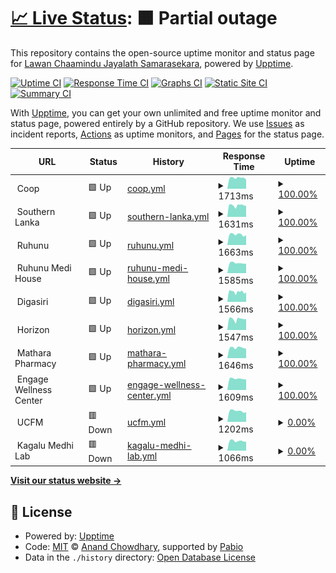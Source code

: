 # [📈 Live Status](https://DARKDRAGON-LK.github.io/ServerMonitor): <!--live status--> **🟧 Partial outage**

This repository contains the open-source uptime monitor and status page for [Lawan Chaamindu Jayalath Samarasekara](lawanchaamindu.live), powered by [Upptime](https://github.com/upptime/upptime).

[![Uptime CI](https://github.com/DARKDRAGON-LK/ServerMonitor/workflows/Uptime%20CI/badge.svg)](https://github.com/DARKDRAGON-LK/ServerMonitor/actions?query=workflow%3A%22Uptime+CI%22)
[![Response Time CI](https://github.com/DARKDRAGON-LK/ServerMonitor/workflows/Response%20Time%20CI/badge.svg)](https://github.com/DARKDRAGON-LK/ServerMonitor/actions?query=workflow%3A%22Response+Time+CI%22)
[![Graphs CI](https://github.com/DARKDRAGON-LK/ServerMonitor/workflows/Graphs%20CI/badge.svg)](https://github.com/DARKDRAGON-LK/ServerMonitor/actions?query=workflow%3A%22Graphs+CI%22)
[![Static Site CI](https://github.com/DARKDRAGON-LK/ServerMonitor/workflows/Static%20Site%20CI/badge.svg)](https://github.com/DARKDRAGON-LK/ServerMonitor/actions?query=workflow%3A%22Static+Site+CI%22)
[![Summary CI](https://github.com/DARKDRAGON-LK/ServerMonitor/workflows/Summary%20CI/badge.svg)](https://github.com/DARKDRAGON-LK/ServerMonitor/actions?query=workflow%3A%22Summary+CI%22)

With [Upptime](https://upptime.js.org), you can get your own unlimited and free uptime monitor and status page, powered entirely by a GitHub repository. We use [Issues](https://github.com/DARKDRAGON-LK/ServerMonitor/issues) as incident reports, [Actions](https://github.com/DARKDRAGON-LK/ServerMonitor/actions) as uptime monitors, and [Pages](https://DARKDRAGON-LK.github.io/ServerMonitor) for the status page.

<!--start: status pages-->
<!-- This summary is generated by Upptime (https://github.com/upptime/upptime) -->
<!-- Do not edit this manually, your changes will be overwritten -->
<!-- prettier-ignore -->
| URL | Status | History | Response Time | Uptime |
| --- | ------ | ------- | ------------- | ------ |
| <img alt="" src="https://icons.duckduckgo.com/ip3/null.ico" height="13"> Coop | 🟩 Up | [coop.yml](https://github.com/DARKDRAGON-LK/ServerMonitor/commits/HEAD/history/coop.yml) | <details><summary><img alt="Response time graph" src="./graphs/coop/response-time-week.png" height="20"> 1713ms</summary><br><a href="https://DARKDRAGON-LK.github.io/ServerMonitor/history/coop"><img alt="Response time 1535" src="https://img.shields.io/endpoint?url=https%3A%2F%2Fraw.githubusercontent.com%2FDARKDRAGON-LK%2FServerMonitor%2FHEAD%2Fapi%2Fcoop%2Fresponse-time.json"></a><br><a href="https://DARKDRAGON-LK.github.io/ServerMonitor/history/coop"><img alt="24-hour response time 1476" src="https://img.shields.io/endpoint?url=https%3A%2F%2Fraw.githubusercontent.com%2FDARKDRAGON-LK%2FServerMonitor%2FHEAD%2Fapi%2Fcoop%2Fresponse-time-day.json"></a><br><a href="https://DARKDRAGON-LK.github.io/ServerMonitor/history/coop"><img alt="7-day response time 1713" src="https://img.shields.io/endpoint?url=https%3A%2F%2Fraw.githubusercontent.com%2FDARKDRAGON-LK%2FServerMonitor%2FHEAD%2Fapi%2Fcoop%2Fresponse-time-week.json"></a><br><a href="https://DARKDRAGON-LK.github.io/ServerMonitor/history/coop"><img alt="30-day response time 1710" src="https://img.shields.io/endpoint?url=https%3A%2F%2Fraw.githubusercontent.com%2FDARKDRAGON-LK%2FServerMonitor%2FHEAD%2Fapi%2Fcoop%2Fresponse-time-month.json"></a><br><a href="https://DARKDRAGON-LK.github.io/ServerMonitor/history/coop"><img alt="1-year response time 1535" src="https://img.shields.io/endpoint?url=https%3A%2F%2Fraw.githubusercontent.com%2FDARKDRAGON-LK%2FServerMonitor%2FHEAD%2Fapi%2Fcoop%2Fresponse-time-year.json"></a></details> | <details><summary><a href="https://DARKDRAGON-LK.github.io/ServerMonitor/history/coop">100.00%</a></summary><a href="https://DARKDRAGON-LK.github.io/ServerMonitor/history/coop"><img alt="All-time uptime 99.81%" src="https://img.shields.io/endpoint?url=https%3A%2F%2Fraw.githubusercontent.com%2FDARKDRAGON-LK%2FServerMonitor%2FHEAD%2Fapi%2Fcoop%2Fuptime.json"></a><br><a href="https://DARKDRAGON-LK.github.io/ServerMonitor/history/coop"><img alt="24-hour uptime 100.00%" src="https://img.shields.io/endpoint?url=https%3A%2F%2Fraw.githubusercontent.com%2FDARKDRAGON-LK%2FServerMonitor%2FHEAD%2Fapi%2Fcoop%2Fuptime-day.json"></a><br><a href="https://DARKDRAGON-LK.github.io/ServerMonitor/history/coop"><img alt="7-day uptime 100.00%" src="https://img.shields.io/endpoint?url=https%3A%2F%2Fraw.githubusercontent.com%2FDARKDRAGON-LK%2FServerMonitor%2FHEAD%2Fapi%2Fcoop%2Fuptime-week.json"></a><br><a href="https://DARKDRAGON-LK.github.io/ServerMonitor/history/coop"><img alt="30-day uptime 99.65%" src="https://img.shields.io/endpoint?url=https%3A%2F%2Fraw.githubusercontent.com%2FDARKDRAGON-LK%2FServerMonitor%2FHEAD%2Fapi%2Fcoop%2Fuptime-month.json"></a><br><a href="https://DARKDRAGON-LK.github.io/ServerMonitor/history/coop"><img alt="1-year uptime 99.81%" src="https://img.shields.io/endpoint?url=https%3A%2F%2Fraw.githubusercontent.com%2FDARKDRAGON-LK%2FServerMonitor%2FHEAD%2Fapi%2Fcoop%2Fuptime-year.json"></a></details>
| <img alt="" src="https://icons.duckduckgo.com/ip3/null.ico" height="13"> Southern Lanka | 🟩 Up | [southern-lanka.yml](https://github.com/DARKDRAGON-LK/ServerMonitor/commits/HEAD/history/southern-lanka.yml) | <details><summary><img alt="Response time graph" src="./graphs/southern-lanka/response-time-week.png" height="20"> 1631ms</summary><br><a href="https://DARKDRAGON-LK.github.io/ServerMonitor/history/southern-lanka"><img alt="Response time 1577" src="https://img.shields.io/endpoint?url=https%3A%2F%2Fraw.githubusercontent.com%2FDARKDRAGON-LK%2FServerMonitor%2FHEAD%2Fapi%2Fsouthern-lanka%2Fresponse-time.json"></a><br><a href="https://DARKDRAGON-LK.github.io/ServerMonitor/history/southern-lanka"><img alt="24-hour response time 1559" src="https://img.shields.io/endpoint?url=https%3A%2F%2Fraw.githubusercontent.com%2FDARKDRAGON-LK%2FServerMonitor%2FHEAD%2Fapi%2Fsouthern-lanka%2Fresponse-time-day.json"></a><br><a href="https://DARKDRAGON-LK.github.io/ServerMonitor/history/southern-lanka"><img alt="7-day response time 1631" src="https://img.shields.io/endpoint?url=https%3A%2F%2Fraw.githubusercontent.com%2FDARKDRAGON-LK%2FServerMonitor%2FHEAD%2Fapi%2Fsouthern-lanka%2Fresponse-time-week.json"></a><br><a href="https://DARKDRAGON-LK.github.io/ServerMonitor/history/southern-lanka"><img alt="30-day response time 1755" src="https://img.shields.io/endpoint?url=https%3A%2F%2Fraw.githubusercontent.com%2FDARKDRAGON-LK%2FServerMonitor%2FHEAD%2Fapi%2Fsouthern-lanka%2Fresponse-time-month.json"></a><br><a href="https://DARKDRAGON-LK.github.io/ServerMonitor/history/southern-lanka"><img alt="1-year response time 1577" src="https://img.shields.io/endpoint?url=https%3A%2F%2Fraw.githubusercontent.com%2FDARKDRAGON-LK%2FServerMonitor%2FHEAD%2Fapi%2Fsouthern-lanka%2Fresponse-time-year.json"></a></details> | <details><summary><a href="https://DARKDRAGON-LK.github.io/ServerMonitor/history/southern-lanka">100.00%</a></summary><a href="https://DARKDRAGON-LK.github.io/ServerMonitor/history/southern-lanka"><img alt="All-time uptime 99.79%" src="https://img.shields.io/endpoint?url=https%3A%2F%2Fraw.githubusercontent.com%2FDARKDRAGON-LK%2FServerMonitor%2FHEAD%2Fapi%2Fsouthern-lanka%2Fuptime.json"></a><br><a href="https://DARKDRAGON-LK.github.io/ServerMonitor/history/southern-lanka"><img alt="24-hour uptime 100.00%" src="https://img.shields.io/endpoint?url=https%3A%2F%2Fraw.githubusercontent.com%2FDARKDRAGON-LK%2FServerMonitor%2FHEAD%2Fapi%2Fsouthern-lanka%2Fuptime-day.json"></a><br><a href="https://DARKDRAGON-LK.github.io/ServerMonitor/history/southern-lanka"><img alt="7-day uptime 100.00%" src="https://img.shields.io/endpoint?url=https%3A%2F%2Fraw.githubusercontent.com%2FDARKDRAGON-LK%2FServerMonitor%2FHEAD%2Fapi%2Fsouthern-lanka%2Fuptime-week.json"></a><br><a href="https://DARKDRAGON-LK.github.io/ServerMonitor/history/southern-lanka"><img alt="30-day uptime 99.83%" src="https://img.shields.io/endpoint?url=https%3A%2F%2Fraw.githubusercontent.com%2FDARKDRAGON-LK%2FServerMonitor%2FHEAD%2Fapi%2Fsouthern-lanka%2Fuptime-month.json"></a><br><a href="https://DARKDRAGON-LK.github.io/ServerMonitor/history/southern-lanka"><img alt="1-year uptime 99.79%" src="https://img.shields.io/endpoint?url=https%3A%2F%2Fraw.githubusercontent.com%2FDARKDRAGON-LK%2FServerMonitor%2FHEAD%2Fapi%2Fsouthern-lanka%2Fuptime-year.json"></a></details>
| <img alt="" src="https://icons.duckduckgo.com/ip3/null.ico" height="13"> Ruhunu | 🟩 Up | [ruhunu.yml](https://github.com/DARKDRAGON-LK/ServerMonitor/commits/HEAD/history/ruhunu.yml) | <details><summary><img alt="Response time graph" src="./graphs/ruhunu/response-time-week.png" height="20"> 1663ms</summary><br><a href="https://DARKDRAGON-LK.github.io/ServerMonitor/history/ruhunu"><img alt="Response time 1693" src="https://img.shields.io/endpoint?url=https%3A%2F%2Fraw.githubusercontent.com%2FDARKDRAGON-LK%2FServerMonitor%2FHEAD%2Fapi%2Fruhunu%2Fresponse-time.json"></a><br><a href="https://DARKDRAGON-LK.github.io/ServerMonitor/history/ruhunu"><img alt="24-hour response time 1555" src="https://img.shields.io/endpoint?url=https%3A%2F%2Fraw.githubusercontent.com%2FDARKDRAGON-LK%2FServerMonitor%2FHEAD%2Fapi%2Fruhunu%2Fresponse-time-day.json"></a><br><a href="https://DARKDRAGON-LK.github.io/ServerMonitor/history/ruhunu"><img alt="7-day response time 1663" src="https://img.shields.io/endpoint?url=https%3A%2F%2Fraw.githubusercontent.com%2FDARKDRAGON-LK%2FServerMonitor%2FHEAD%2Fapi%2Fruhunu%2Fresponse-time-week.json"></a><br><a href="https://DARKDRAGON-LK.github.io/ServerMonitor/history/ruhunu"><img alt="30-day response time 1789" src="https://img.shields.io/endpoint?url=https%3A%2F%2Fraw.githubusercontent.com%2FDARKDRAGON-LK%2FServerMonitor%2FHEAD%2Fapi%2Fruhunu%2Fresponse-time-month.json"></a><br><a href="https://DARKDRAGON-LK.github.io/ServerMonitor/history/ruhunu"><img alt="1-year response time 1693" src="https://img.shields.io/endpoint?url=https%3A%2F%2Fraw.githubusercontent.com%2FDARKDRAGON-LK%2FServerMonitor%2FHEAD%2Fapi%2Fruhunu%2Fresponse-time-year.json"></a></details> | <details><summary><a href="https://DARKDRAGON-LK.github.io/ServerMonitor/history/ruhunu">100.00%</a></summary><a href="https://DARKDRAGON-LK.github.io/ServerMonitor/history/ruhunu"><img alt="All-time uptime 99.87%" src="https://img.shields.io/endpoint?url=https%3A%2F%2Fraw.githubusercontent.com%2FDARKDRAGON-LK%2FServerMonitor%2FHEAD%2Fapi%2Fruhunu%2Fuptime.json"></a><br><a href="https://DARKDRAGON-LK.github.io/ServerMonitor/history/ruhunu"><img alt="24-hour uptime 100.00%" src="https://img.shields.io/endpoint?url=https%3A%2F%2Fraw.githubusercontent.com%2FDARKDRAGON-LK%2FServerMonitor%2FHEAD%2Fapi%2Fruhunu%2Fuptime-day.json"></a><br><a href="https://DARKDRAGON-LK.github.io/ServerMonitor/history/ruhunu"><img alt="7-day uptime 100.00%" src="https://img.shields.io/endpoint?url=https%3A%2F%2Fraw.githubusercontent.com%2FDARKDRAGON-LK%2FServerMonitor%2FHEAD%2Fapi%2Fruhunu%2Fuptime-week.json"></a><br><a href="https://DARKDRAGON-LK.github.io/ServerMonitor/history/ruhunu"><img alt="30-day uptime 99.81%" src="https://img.shields.io/endpoint?url=https%3A%2F%2Fraw.githubusercontent.com%2FDARKDRAGON-LK%2FServerMonitor%2FHEAD%2Fapi%2Fruhunu%2Fuptime-month.json"></a><br><a href="https://DARKDRAGON-LK.github.io/ServerMonitor/history/ruhunu"><img alt="1-year uptime 99.87%" src="https://img.shields.io/endpoint?url=https%3A%2F%2Fraw.githubusercontent.com%2FDARKDRAGON-LK%2FServerMonitor%2FHEAD%2Fapi%2Fruhunu%2Fuptime-year.json"></a></details>
| <img alt="" src="https://icons.duckduckgo.com/ip3/null.ico" height="13"> Ruhunu Medi House | 🟩 Up | [ruhunu-medi-house.yml](https://github.com/DARKDRAGON-LK/ServerMonitor/commits/HEAD/history/ruhunu-medi-house.yml) | <details><summary><img alt="Response time graph" src="./graphs/ruhunu-medi-house/response-time-week.png" height="20"> 1585ms</summary><br><a href="https://DARKDRAGON-LK.github.io/ServerMonitor/history/ruhunu-medi-house"><img alt="Response time 1590" src="https://img.shields.io/endpoint?url=https%3A%2F%2Fraw.githubusercontent.com%2FDARKDRAGON-LK%2FServerMonitor%2FHEAD%2Fapi%2Fruhunu-medi-house%2Fresponse-time.json"></a><br><a href="https://DARKDRAGON-LK.github.io/ServerMonitor/history/ruhunu-medi-house"><img alt="24-hour response time 1470" src="https://img.shields.io/endpoint?url=https%3A%2F%2Fraw.githubusercontent.com%2FDARKDRAGON-LK%2FServerMonitor%2FHEAD%2Fapi%2Fruhunu-medi-house%2Fresponse-time-day.json"></a><br><a href="https://DARKDRAGON-LK.github.io/ServerMonitor/history/ruhunu-medi-house"><img alt="7-day response time 1585" src="https://img.shields.io/endpoint?url=https%3A%2F%2Fraw.githubusercontent.com%2FDARKDRAGON-LK%2FServerMonitor%2FHEAD%2Fapi%2Fruhunu-medi-house%2Fresponse-time-week.json"></a><br><a href="https://DARKDRAGON-LK.github.io/ServerMonitor/history/ruhunu-medi-house"><img alt="30-day response time 1731" src="https://img.shields.io/endpoint?url=https%3A%2F%2Fraw.githubusercontent.com%2FDARKDRAGON-LK%2FServerMonitor%2FHEAD%2Fapi%2Fruhunu-medi-house%2Fresponse-time-month.json"></a><br><a href="https://DARKDRAGON-LK.github.io/ServerMonitor/history/ruhunu-medi-house"><img alt="1-year response time 1590" src="https://img.shields.io/endpoint?url=https%3A%2F%2Fraw.githubusercontent.com%2FDARKDRAGON-LK%2FServerMonitor%2FHEAD%2Fapi%2Fruhunu-medi-house%2Fresponse-time-year.json"></a></details> | <details><summary><a href="https://DARKDRAGON-LK.github.io/ServerMonitor/history/ruhunu-medi-house">100.00%</a></summary><a href="https://DARKDRAGON-LK.github.io/ServerMonitor/history/ruhunu-medi-house"><img alt="All-time uptime 99.89%" src="https://img.shields.io/endpoint?url=https%3A%2F%2Fraw.githubusercontent.com%2FDARKDRAGON-LK%2FServerMonitor%2FHEAD%2Fapi%2Fruhunu-medi-house%2Fuptime.json"></a><br><a href="https://DARKDRAGON-LK.github.io/ServerMonitor/history/ruhunu-medi-house"><img alt="24-hour uptime 100.00%" src="https://img.shields.io/endpoint?url=https%3A%2F%2Fraw.githubusercontent.com%2FDARKDRAGON-LK%2FServerMonitor%2FHEAD%2Fapi%2Fruhunu-medi-house%2Fuptime-day.json"></a><br><a href="https://DARKDRAGON-LK.github.io/ServerMonitor/history/ruhunu-medi-house"><img alt="7-day uptime 100.00%" src="https://img.shields.io/endpoint?url=https%3A%2F%2Fraw.githubusercontent.com%2FDARKDRAGON-LK%2FServerMonitor%2FHEAD%2Fapi%2Fruhunu-medi-house%2Fuptime-week.json"></a><br><a href="https://DARKDRAGON-LK.github.io/ServerMonitor/history/ruhunu-medi-house"><img alt="30-day uptime 99.81%" src="https://img.shields.io/endpoint?url=https%3A%2F%2Fraw.githubusercontent.com%2FDARKDRAGON-LK%2FServerMonitor%2FHEAD%2Fapi%2Fruhunu-medi-house%2Fuptime-month.json"></a><br><a href="https://DARKDRAGON-LK.github.io/ServerMonitor/history/ruhunu-medi-house"><img alt="1-year uptime 99.89%" src="https://img.shields.io/endpoint?url=https%3A%2F%2Fraw.githubusercontent.com%2FDARKDRAGON-LK%2FServerMonitor%2FHEAD%2Fapi%2Fruhunu-medi-house%2Fuptime-year.json"></a></details>
| <img alt="" src="https://icons.duckduckgo.com/ip3/null.ico" height="13"> Digasiri | 🟩 Up | [digasiri.yml](https://github.com/DARKDRAGON-LK/ServerMonitor/commits/HEAD/history/digasiri.yml) | <details><summary><img alt="Response time graph" src="./graphs/digasiri/response-time-week.png" height="20"> 1566ms</summary><br><a href="https://DARKDRAGON-LK.github.io/ServerMonitor/history/digasiri"><img alt="Response time 1579" src="https://img.shields.io/endpoint?url=https%3A%2F%2Fraw.githubusercontent.com%2FDARKDRAGON-LK%2FServerMonitor%2FHEAD%2Fapi%2Fdigasiri%2Fresponse-time.json"></a><br><a href="https://DARKDRAGON-LK.github.io/ServerMonitor/history/digasiri"><img alt="24-hour response time 1478" src="https://img.shields.io/endpoint?url=https%3A%2F%2Fraw.githubusercontent.com%2FDARKDRAGON-LK%2FServerMonitor%2FHEAD%2Fapi%2Fdigasiri%2Fresponse-time-day.json"></a><br><a href="https://DARKDRAGON-LK.github.io/ServerMonitor/history/digasiri"><img alt="7-day response time 1566" src="https://img.shields.io/endpoint?url=https%3A%2F%2Fraw.githubusercontent.com%2FDARKDRAGON-LK%2FServerMonitor%2FHEAD%2Fapi%2Fdigasiri%2Fresponse-time-week.json"></a><br><a href="https://DARKDRAGON-LK.github.io/ServerMonitor/history/digasiri"><img alt="30-day response time 1718" src="https://img.shields.io/endpoint?url=https%3A%2F%2Fraw.githubusercontent.com%2FDARKDRAGON-LK%2FServerMonitor%2FHEAD%2Fapi%2Fdigasiri%2Fresponse-time-month.json"></a><br><a href="https://DARKDRAGON-LK.github.io/ServerMonitor/history/digasiri"><img alt="1-year response time 1579" src="https://img.shields.io/endpoint?url=https%3A%2F%2Fraw.githubusercontent.com%2FDARKDRAGON-LK%2FServerMonitor%2FHEAD%2Fapi%2Fdigasiri%2Fresponse-time-year.json"></a></details> | <details><summary><a href="https://DARKDRAGON-LK.github.io/ServerMonitor/history/digasiri">100.00%</a></summary><a href="https://DARKDRAGON-LK.github.io/ServerMonitor/history/digasiri"><img alt="All-time uptime 99.83%" src="https://img.shields.io/endpoint?url=https%3A%2F%2Fraw.githubusercontent.com%2FDARKDRAGON-LK%2FServerMonitor%2FHEAD%2Fapi%2Fdigasiri%2Fuptime.json"></a><br><a href="https://DARKDRAGON-LK.github.io/ServerMonitor/history/digasiri"><img alt="24-hour uptime 100.00%" src="https://img.shields.io/endpoint?url=https%3A%2F%2Fraw.githubusercontent.com%2FDARKDRAGON-LK%2FServerMonitor%2FHEAD%2Fapi%2Fdigasiri%2Fuptime-day.json"></a><br><a href="https://DARKDRAGON-LK.github.io/ServerMonitor/history/digasiri"><img alt="7-day uptime 100.00%" src="https://img.shields.io/endpoint?url=https%3A%2F%2Fraw.githubusercontent.com%2FDARKDRAGON-LK%2FServerMonitor%2FHEAD%2Fapi%2Fdigasiri%2Fuptime-week.json"></a><br><a href="https://DARKDRAGON-LK.github.io/ServerMonitor/history/digasiri"><img alt="30-day uptime 99.83%" src="https://img.shields.io/endpoint?url=https%3A%2F%2Fraw.githubusercontent.com%2FDARKDRAGON-LK%2FServerMonitor%2FHEAD%2Fapi%2Fdigasiri%2Fuptime-month.json"></a><br><a href="https://DARKDRAGON-LK.github.io/ServerMonitor/history/digasiri"><img alt="1-year uptime 99.83%" src="https://img.shields.io/endpoint?url=https%3A%2F%2Fraw.githubusercontent.com%2FDARKDRAGON-LK%2FServerMonitor%2FHEAD%2Fapi%2Fdigasiri%2Fuptime-year.json"></a></details>
| <img alt="" src="https://icons.duckduckgo.com/ip3/null.ico" height="13"> Horizon | 🟩 Up | [horizon.yml](https://github.com/DARKDRAGON-LK/ServerMonitor/commits/HEAD/history/horizon.yml) | <details><summary><img alt="Response time graph" src="./graphs/horizon/response-time-week.png" height="20"> 1547ms</summary><br><a href="https://DARKDRAGON-LK.github.io/ServerMonitor/history/horizon"><img alt="Response time 1539" src="https://img.shields.io/endpoint?url=https%3A%2F%2Fraw.githubusercontent.com%2FDARKDRAGON-LK%2FServerMonitor%2FHEAD%2Fapi%2Fhorizon%2Fresponse-time.json"></a><br><a href="https://DARKDRAGON-LK.github.io/ServerMonitor/history/horizon"><img alt="24-hour response time 1565" src="https://img.shields.io/endpoint?url=https%3A%2F%2Fraw.githubusercontent.com%2FDARKDRAGON-LK%2FServerMonitor%2FHEAD%2Fapi%2Fhorizon%2Fresponse-time-day.json"></a><br><a href="https://DARKDRAGON-LK.github.io/ServerMonitor/history/horizon"><img alt="7-day response time 1547" src="https://img.shields.io/endpoint?url=https%3A%2F%2Fraw.githubusercontent.com%2FDARKDRAGON-LK%2FServerMonitor%2FHEAD%2Fapi%2Fhorizon%2Fresponse-time-week.json"></a><br><a href="https://DARKDRAGON-LK.github.io/ServerMonitor/history/horizon"><img alt="30-day response time 1725" src="https://img.shields.io/endpoint?url=https%3A%2F%2Fraw.githubusercontent.com%2FDARKDRAGON-LK%2FServerMonitor%2FHEAD%2Fapi%2Fhorizon%2Fresponse-time-month.json"></a><br><a href="https://DARKDRAGON-LK.github.io/ServerMonitor/history/horizon"><img alt="1-year response time 1539" src="https://img.shields.io/endpoint?url=https%3A%2F%2Fraw.githubusercontent.com%2FDARKDRAGON-LK%2FServerMonitor%2FHEAD%2Fapi%2Fhorizon%2Fresponse-time-year.json"></a></details> | <details><summary><a href="https://DARKDRAGON-LK.github.io/ServerMonitor/history/horizon">100.00%</a></summary><a href="https://DARKDRAGON-LK.github.io/ServerMonitor/history/horizon"><img alt="All-time uptime 99.83%" src="https://img.shields.io/endpoint?url=https%3A%2F%2Fraw.githubusercontent.com%2FDARKDRAGON-LK%2FServerMonitor%2FHEAD%2Fapi%2Fhorizon%2Fuptime.json"></a><br><a href="https://DARKDRAGON-LK.github.io/ServerMonitor/history/horizon"><img alt="24-hour uptime 100.00%" src="https://img.shields.io/endpoint?url=https%3A%2F%2Fraw.githubusercontent.com%2FDARKDRAGON-LK%2FServerMonitor%2FHEAD%2Fapi%2Fhorizon%2Fuptime-day.json"></a><br><a href="https://DARKDRAGON-LK.github.io/ServerMonitor/history/horizon"><img alt="7-day uptime 100.00%" src="https://img.shields.io/endpoint?url=https%3A%2F%2Fraw.githubusercontent.com%2FDARKDRAGON-LK%2FServerMonitor%2FHEAD%2Fapi%2Fhorizon%2Fuptime-week.json"></a><br><a href="https://DARKDRAGON-LK.github.io/ServerMonitor/history/horizon"><img alt="30-day uptime 99.83%" src="https://img.shields.io/endpoint?url=https%3A%2F%2Fraw.githubusercontent.com%2FDARKDRAGON-LK%2FServerMonitor%2FHEAD%2Fapi%2Fhorizon%2Fuptime-month.json"></a><br><a href="https://DARKDRAGON-LK.github.io/ServerMonitor/history/horizon"><img alt="1-year uptime 99.83%" src="https://img.shields.io/endpoint?url=https%3A%2F%2Fraw.githubusercontent.com%2FDARKDRAGON-LK%2FServerMonitor%2FHEAD%2Fapi%2Fhorizon%2Fuptime-year.json"></a></details>
| <img alt="" src="https://icons.duckduckgo.com/ip3/null.ico" height="13"> Mathara Pharmacy | 🟩 Up | [mathara-pharmacy.yml](https://github.com/DARKDRAGON-LK/ServerMonitor/commits/HEAD/history/mathara-pharmacy.yml) | <details><summary><img alt="Response time graph" src="./graphs/mathara-pharmacy/response-time-week.png" height="20"> 1646ms</summary><br><a href="https://DARKDRAGON-LK.github.io/ServerMonitor/history/mathara-pharmacy"><img alt="Response time 1580" src="https://img.shields.io/endpoint?url=https%3A%2F%2Fraw.githubusercontent.com%2FDARKDRAGON-LK%2FServerMonitor%2FHEAD%2Fapi%2Fmathara-pharmacy%2Fresponse-time.json"></a><br><a href="https://DARKDRAGON-LK.github.io/ServerMonitor/history/mathara-pharmacy"><img alt="24-hour response time 1509" src="https://img.shields.io/endpoint?url=https%3A%2F%2Fraw.githubusercontent.com%2FDARKDRAGON-LK%2FServerMonitor%2FHEAD%2Fapi%2Fmathara-pharmacy%2Fresponse-time-day.json"></a><br><a href="https://DARKDRAGON-LK.github.io/ServerMonitor/history/mathara-pharmacy"><img alt="7-day response time 1646" src="https://img.shields.io/endpoint?url=https%3A%2F%2Fraw.githubusercontent.com%2FDARKDRAGON-LK%2FServerMonitor%2FHEAD%2Fapi%2Fmathara-pharmacy%2Fresponse-time-week.json"></a><br><a href="https://DARKDRAGON-LK.github.io/ServerMonitor/history/mathara-pharmacy"><img alt="30-day response time 1746" src="https://img.shields.io/endpoint?url=https%3A%2F%2Fraw.githubusercontent.com%2FDARKDRAGON-LK%2FServerMonitor%2FHEAD%2Fapi%2Fmathara-pharmacy%2Fresponse-time-month.json"></a><br><a href="https://DARKDRAGON-LK.github.io/ServerMonitor/history/mathara-pharmacy"><img alt="1-year response time 1580" src="https://img.shields.io/endpoint?url=https%3A%2F%2Fraw.githubusercontent.com%2FDARKDRAGON-LK%2FServerMonitor%2FHEAD%2Fapi%2Fmathara-pharmacy%2Fresponse-time-year.json"></a></details> | <details><summary><a href="https://DARKDRAGON-LK.github.io/ServerMonitor/history/mathara-pharmacy">100.00%</a></summary><a href="https://DARKDRAGON-LK.github.io/ServerMonitor/history/mathara-pharmacy"><img alt="All-time uptime 99.88%" src="https://img.shields.io/endpoint?url=https%3A%2F%2Fraw.githubusercontent.com%2FDARKDRAGON-LK%2FServerMonitor%2FHEAD%2Fapi%2Fmathara-pharmacy%2Fuptime.json"></a><br><a href="https://DARKDRAGON-LK.github.io/ServerMonitor/history/mathara-pharmacy"><img alt="24-hour uptime 100.00%" src="https://img.shields.io/endpoint?url=https%3A%2F%2Fraw.githubusercontent.com%2FDARKDRAGON-LK%2FServerMonitor%2FHEAD%2Fapi%2Fmathara-pharmacy%2Fuptime-day.json"></a><br><a href="https://DARKDRAGON-LK.github.io/ServerMonitor/history/mathara-pharmacy"><img alt="7-day uptime 100.00%" src="https://img.shields.io/endpoint?url=https%3A%2F%2Fraw.githubusercontent.com%2FDARKDRAGON-LK%2FServerMonitor%2FHEAD%2Fapi%2Fmathara-pharmacy%2Fuptime-week.json"></a><br><a href="https://DARKDRAGON-LK.github.io/ServerMonitor/history/mathara-pharmacy"><img alt="30-day uptime 99.81%" src="https://img.shields.io/endpoint?url=https%3A%2F%2Fraw.githubusercontent.com%2FDARKDRAGON-LK%2FServerMonitor%2FHEAD%2Fapi%2Fmathara-pharmacy%2Fuptime-month.json"></a><br><a href="https://DARKDRAGON-LK.github.io/ServerMonitor/history/mathara-pharmacy"><img alt="1-year uptime 99.88%" src="https://img.shields.io/endpoint?url=https%3A%2F%2Fraw.githubusercontent.com%2FDARKDRAGON-LK%2FServerMonitor%2FHEAD%2Fapi%2Fmathara-pharmacy%2Fuptime-year.json"></a></details>
| <img alt="" src="https://icons.duckduckgo.com/ip3/null.ico" height="13"> Engage Wellness Center | 🟩 Up | [engage-wellness-center.yml](https://github.com/DARKDRAGON-LK/ServerMonitor/commits/HEAD/history/engage-wellness-center.yml) | <details><summary><img alt="Response time graph" src="./graphs/engage-wellness-center/response-time-week.png" height="20"> 1609ms</summary><br><a href="https://DARKDRAGON-LK.github.io/ServerMonitor/history/engage-wellness-center"><img alt="Response time 1480" src="https://img.shields.io/endpoint?url=https%3A%2F%2Fraw.githubusercontent.com%2FDARKDRAGON-LK%2FServerMonitor%2FHEAD%2Fapi%2Fengage-wellness-center%2Fresponse-time.json"></a><br><a href="https://DARKDRAGON-LK.github.io/ServerMonitor/history/engage-wellness-center"><img alt="24-hour response time 1501" src="https://img.shields.io/endpoint?url=https%3A%2F%2Fraw.githubusercontent.com%2FDARKDRAGON-LK%2FServerMonitor%2FHEAD%2Fapi%2Fengage-wellness-center%2Fresponse-time-day.json"></a><br><a href="https://DARKDRAGON-LK.github.io/ServerMonitor/history/engage-wellness-center"><img alt="7-day response time 1609" src="https://img.shields.io/endpoint?url=https%3A%2F%2Fraw.githubusercontent.com%2FDARKDRAGON-LK%2FServerMonitor%2FHEAD%2Fapi%2Fengage-wellness-center%2Fresponse-time-week.json"></a><br><a href="https://DARKDRAGON-LK.github.io/ServerMonitor/history/engage-wellness-center"><img alt="30-day response time 1646" src="https://img.shields.io/endpoint?url=https%3A%2F%2Fraw.githubusercontent.com%2FDARKDRAGON-LK%2FServerMonitor%2FHEAD%2Fapi%2Fengage-wellness-center%2Fresponse-time-month.json"></a><br><a href="https://DARKDRAGON-LK.github.io/ServerMonitor/history/engage-wellness-center"><img alt="1-year response time 1480" src="https://img.shields.io/endpoint?url=https%3A%2F%2Fraw.githubusercontent.com%2FDARKDRAGON-LK%2FServerMonitor%2FHEAD%2Fapi%2Fengage-wellness-center%2Fresponse-time-year.json"></a></details> | <details><summary><a href="https://DARKDRAGON-LK.github.io/ServerMonitor/history/engage-wellness-center">100.00%</a></summary><a href="https://DARKDRAGON-LK.github.io/ServerMonitor/history/engage-wellness-center"><img alt="All-time uptime 99.99%" src="https://img.shields.io/endpoint?url=https%3A%2F%2Fraw.githubusercontent.com%2FDARKDRAGON-LK%2FServerMonitor%2FHEAD%2Fapi%2Fengage-wellness-center%2Fuptime.json"></a><br><a href="https://DARKDRAGON-LK.github.io/ServerMonitor/history/engage-wellness-center"><img alt="24-hour uptime 100.00%" src="https://img.shields.io/endpoint?url=https%3A%2F%2Fraw.githubusercontent.com%2FDARKDRAGON-LK%2FServerMonitor%2FHEAD%2Fapi%2Fengage-wellness-center%2Fuptime-day.json"></a><br><a href="https://DARKDRAGON-LK.github.io/ServerMonitor/history/engage-wellness-center"><img alt="7-day uptime 100.00%" src="https://img.shields.io/endpoint?url=https%3A%2F%2Fraw.githubusercontent.com%2FDARKDRAGON-LK%2FServerMonitor%2FHEAD%2Fapi%2Fengage-wellness-center%2Fuptime-week.json"></a><br><a href="https://DARKDRAGON-LK.github.io/ServerMonitor/history/engage-wellness-center"><img alt="30-day uptime 100.00%" src="https://img.shields.io/endpoint?url=https%3A%2F%2Fraw.githubusercontent.com%2FDARKDRAGON-LK%2FServerMonitor%2FHEAD%2Fapi%2Fengage-wellness-center%2Fuptime-month.json"></a><br><a href="https://DARKDRAGON-LK.github.io/ServerMonitor/history/engage-wellness-center"><img alt="1-year uptime 99.99%" src="https://img.shields.io/endpoint?url=https%3A%2F%2Fraw.githubusercontent.com%2FDARKDRAGON-LK%2FServerMonitor%2FHEAD%2Fapi%2Fengage-wellness-center%2Fuptime-year.json"></a></details>
| <img alt="" src="https://icons.duckduckgo.com/ip3/null.ico" height="13"> UCFM | 🟥 Down | [ucfm.yml](https://github.com/DARKDRAGON-LK/ServerMonitor/commits/HEAD/history/ucfm.yml) | <details><summary><img alt="Response time graph" src="./graphs/ucfm/response-time-week.png" height="20"> 1202ms</summary><br><a href="https://DARKDRAGON-LK.github.io/ServerMonitor/history/ucfm"><img alt="Response time 1223" src="https://img.shields.io/endpoint?url=https%3A%2F%2Fraw.githubusercontent.com%2FDARKDRAGON-LK%2FServerMonitor%2FHEAD%2Fapi%2Fucfm%2Fresponse-time.json"></a><br><a href="https://DARKDRAGON-LK.github.io/ServerMonitor/history/ucfm"><img alt="24-hour response time 1066" src="https://img.shields.io/endpoint?url=https%3A%2F%2Fraw.githubusercontent.com%2FDARKDRAGON-LK%2FServerMonitor%2FHEAD%2Fapi%2Fucfm%2Fresponse-time-day.json"></a><br><a href="https://DARKDRAGON-LK.github.io/ServerMonitor/history/ucfm"><img alt="7-day response time 1202" src="https://img.shields.io/endpoint?url=https%3A%2F%2Fraw.githubusercontent.com%2FDARKDRAGON-LK%2FServerMonitor%2FHEAD%2Fapi%2Fucfm%2Fresponse-time-week.json"></a><br><a href="https://DARKDRAGON-LK.github.io/ServerMonitor/history/ucfm"><img alt="30-day response time 1284" src="https://img.shields.io/endpoint?url=https%3A%2F%2Fraw.githubusercontent.com%2FDARKDRAGON-LK%2FServerMonitor%2FHEAD%2Fapi%2Fucfm%2Fresponse-time-month.json"></a><br><a href="https://DARKDRAGON-LK.github.io/ServerMonitor/history/ucfm"><img alt="1-year response time 1223" src="https://img.shields.io/endpoint?url=https%3A%2F%2Fraw.githubusercontent.com%2FDARKDRAGON-LK%2FServerMonitor%2FHEAD%2Fapi%2Fucfm%2Fresponse-time-year.json"></a></details> | <details><summary><a href="https://DARKDRAGON-LK.github.io/ServerMonitor/history/ucfm">0.00%</a></summary><a href="https://DARKDRAGON-LK.github.io/ServerMonitor/history/ucfm"><img alt="All-time uptime 2.42%" src="https://img.shields.io/endpoint?url=https%3A%2F%2Fraw.githubusercontent.com%2FDARKDRAGON-LK%2FServerMonitor%2FHEAD%2Fapi%2Fucfm%2Fuptime.json"></a><br><a href="https://DARKDRAGON-LK.github.io/ServerMonitor/history/ucfm"><img alt="24-hour uptime 0.00%" src="https://img.shields.io/endpoint?url=https%3A%2F%2Fraw.githubusercontent.com%2FDARKDRAGON-LK%2FServerMonitor%2FHEAD%2Fapi%2Fucfm%2Fuptime-day.json"></a><br><a href="https://DARKDRAGON-LK.github.io/ServerMonitor/history/ucfm"><img alt="7-day uptime 0.00%" src="https://img.shields.io/endpoint?url=https%3A%2F%2Fraw.githubusercontent.com%2FDARKDRAGON-LK%2FServerMonitor%2FHEAD%2Fapi%2Fucfm%2Fuptime-week.json"></a><br><a href="https://DARKDRAGON-LK.github.io/ServerMonitor/history/ucfm"><img alt="30-day uptime 1.38%" src="https://img.shields.io/endpoint?url=https%3A%2F%2Fraw.githubusercontent.com%2FDARKDRAGON-LK%2FServerMonitor%2FHEAD%2Fapi%2Fucfm%2Fuptime-month.json"></a><br><a href="https://DARKDRAGON-LK.github.io/ServerMonitor/history/ucfm"><img alt="1-year uptime 2.42%" src="https://img.shields.io/endpoint?url=https%3A%2F%2Fraw.githubusercontent.com%2FDARKDRAGON-LK%2FServerMonitor%2FHEAD%2Fapi%2Fucfm%2Fuptime-year.json"></a></details>
| <img alt="" src="https://icons.duckduckgo.com/ip3/null.ico" height="13"> Kagalu Medhi Lab | 🟥 Down | [kagalu-medhi-lab.yml](https://github.com/DARKDRAGON-LK/ServerMonitor/commits/HEAD/history/kagalu-medhi-lab.yml) | <details><summary><img alt="Response time graph" src="./graphs/kagalu-medhi-lab/response-time-week.png" height="20"> 1066ms</summary><br><a href="https://DARKDRAGON-LK.github.io/ServerMonitor/history/kagalu-medhi-lab"><img alt="Response time 1221" src="https://img.shields.io/endpoint?url=https%3A%2F%2Fraw.githubusercontent.com%2FDARKDRAGON-LK%2FServerMonitor%2FHEAD%2Fapi%2Fkagalu-medhi-lab%2Fresponse-time.json"></a><br><a href="https://DARKDRAGON-LK.github.io/ServerMonitor/history/kagalu-medhi-lab"><img alt="24-hour response time 976" src="https://img.shields.io/endpoint?url=https%3A%2F%2Fraw.githubusercontent.com%2FDARKDRAGON-LK%2FServerMonitor%2FHEAD%2Fapi%2Fkagalu-medhi-lab%2Fresponse-time-day.json"></a><br><a href="https://DARKDRAGON-LK.github.io/ServerMonitor/history/kagalu-medhi-lab"><img alt="7-day response time 1066" src="https://img.shields.io/endpoint?url=https%3A%2F%2Fraw.githubusercontent.com%2FDARKDRAGON-LK%2FServerMonitor%2FHEAD%2Fapi%2Fkagalu-medhi-lab%2Fresponse-time-week.json"></a><br><a href="https://DARKDRAGON-LK.github.io/ServerMonitor/history/kagalu-medhi-lab"><img alt="30-day response time 1096" src="https://img.shields.io/endpoint?url=https%3A%2F%2Fraw.githubusercontent.com%2FDARKDRAGON-LK%2FServerMonitor%2FHEAD%2Fapi%2Fkagalu-medhi-lab%2Fresponse-time-month.json"></a><br><a href="https://DARKDRAGON-LK.github.io/ServerMonitor/history/kagalu-medhi-lab"><img alt="1-year response time 1221" src="https://img.shields.io/endpoint?url=https%3A%2F%2Fraw.githubusercontent.com%2FDARKDRAGON-LK%2FServerMonitor%2FHEAD%2Fapi%2Fkagalu-medhi-lab%2Fresponse-time-year.json"></a></details> | <details><summary><a href="https://DARKDRAGON-LK.github.io/ServerMonitor/history/kagalu-medhi-lab">0.00%</a></summary><a href="https://DARKDRAGON-LK.github.io/ServerMonitor/history/kagalu-medhi-lab"><img alt="All-time uptime 38.00%" src="https://img.shields.io/endpoint?url=https%3A%2F%2Fraw.githubusercontent.com%2FDARKDRAGON-LK%2FServerMonitor%2FHEAD%2Fapi%2Fkagalu-medhi-lab%2Fuptime.json"></a><br><a href="https://DARKDRAGON-LK.github.io/ServerMonitor/history/kagalu-medhi-lab"><img alt="24-hour uptime 0.00%" src="https://img.shields.io/endpoint?url=https%3A%2F%2Fraw.githubusercontent.com%2FDARKDRAGON-LK%2FServerMonitor%2FHEAD%2Fapi%2Fkagalu-medhi-lab%2Fuptime-day.json"></a><br><a href="https://DARKDRAGON-LK.github.io/ServerMonitor/history/kagalu-medhi-lab"><img alt="7-day uptime 0.00%" src="https://img.shields.io/endpoint?url=https%3A%2F%2Fraw.githubusercontent.com%2FDARKDRAGON-LK%2FServerMonitor%2FHEAD%2Fapi%2Fkagalu-medhi-lab%2Fuptime-week.json"></a><br><a href="https://DARKDRAGON-LK.github.io/ServerMonitor/history/kagalu-medhi-lab"><img alt="30-day uptime 1.38%" src="https://img.shields.io/endpoint?url=https%3A%2F%2Fraw.githubusercontent.com%2FDARKDRAGON-LK%2FServerMonitor%2FHEAD%2Fapi%2Fkagalu-medhi-lab%2Fuptime-month.json"></a><br><a href="https://DARKDRAGON-LK.github.io/ServerMonitor/history/kagalu-medhi-lab"><img alt="1-year uptime 38.00%" src="https://img.shields.io/endpoint?url=https%3A%2F%2Fraw.githubusercontent.com%2FDARKDRAGON-LK%2FServerMonitor%2FHEAD%2Fapi%2Fkagalu-medhi-lab%2Fuptime-year.json"></a></details>

<!--end: status pages-->

[**Visit our status website →**](https://DARKDRAGON-LK.github.io/ServerMonitor)

## 📄 License

- Powered by: [Upptime](https://github.com/upptime/upptime)
- Code: [MIT](./LICENSE) © [Anand Chowdhary](https://anandchowdhary.com), supported by [Pabio](https://pabio.com)
- Data in the `./history` directory: [Open Database License](https://opendatacommons.org/licenses/odbl/1-0/)
